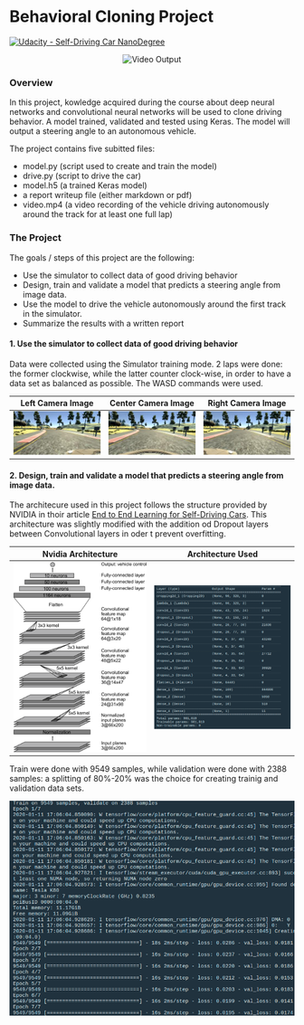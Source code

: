 # Behavioral Cloning Project

[![Udacity - Self-Driving Car NanoDegree](https://s3.amazonaws.com/udacity-sdc/github/shield-carnd.svg)](http://www.udacity.com/drive)

[//]: # (Image References)

[image0]: ./write_up_images/center.png "Center Camera Image"
[image1]: ./write_up_images/left.png "Left Camera Image"
[image2]: ./write_up_images/right.png "Right Camera Image"
[image3]: ./write_up_images/nvidia.png "Nvidia Architecture"
[image4]: ./write_up_images/architecture.png "Architecture Used"
[image5]: ./write_up_images/training_workspace1.png "Training 1"
[image6]: ./write_up_images/training_workspace2.png "Training"
[video0]: ./write_up_images/video.gif "Final video"

<p align="center">
	<img src="/write_up_images/video.gif" alt="Video Output"
	title="Video Output"  />
</p>

### Overview

In this project, kowledge acquired during the course about deep neural networks and convolutional neural networks will be used to clone driving behavior. A model  trained, validated and tested using Keras. The model will output a steering angle to an autonomous vehicle.


The project contains five subitted files: 
* model.py (script used to create and train the model)
* drive.py (script to drive the car)
* model.h5 (a trained Keras model)
* a report writeup file (either markdown or pdf)
* video.mp4 (a video recording of the vehicle driving autonomously around the track for at least one full lap)


### The Project

The goals / steps of this project are the following:
* Use the simulator to collect data of good driving behavior 
* Design, train and validate a model that predicts a steering angle from image data.
* Use the model to drive the vehicle autonomously around the first track in the simulator.
* Summarize the results with a written report

#### 1. Use the simulator to collect data of good driving behavior 

Data were collected using the Simulator training mode. 2 laps were done: the former clockwise, while the latter counter clock-wise, in order to have a data set as balanced as possible.
The WASD commands were used.

Left Camera Image           | Center Camera Image             | Right Camera Image
:-------------------------:|:-------------------------:|:-------------------------:
![alt text][image1] |       ![alt text][image0] |      ![alt text][image2] 

#### 2. Design, train and validate a model that predicts a steering angle from image data.

The architecure used in this project follows the structure provided by NVIDIA in thoir article [End to End Learning for Self-Driving Cars](https://arxiv.org/pdf/1604.07316v1.pdf). 
This architecture was slightly modified with the addition od Dropout layers between Convolutional layers in oder t prevent overfitting.

Nvidia Architecture         | Architecture Used          
:-------------------------:|:-------------------------:|
![alt text][image3] |       ![alt text][image4] 

Train were done with 9549 samples, while validation were done with 2388 samples: a splitting of 80%-20% was the choice for creating trainig and validation data sets.


<p align="center">
	<img src="/write_up_images/training_workspace2.png" alt="Training the model"
	title="Training the model"  />
</p>
